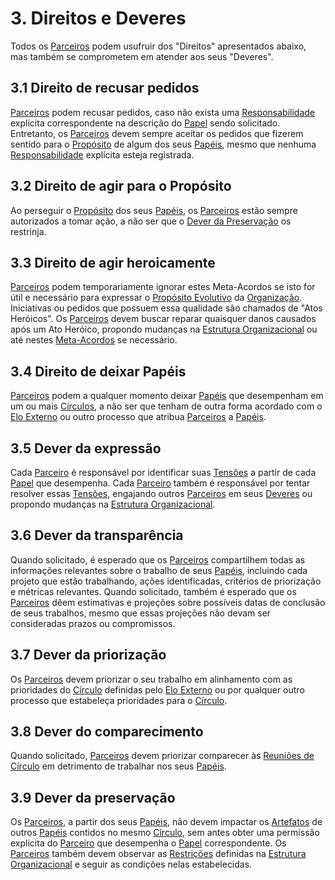 # 3. <span id="direitos-e-deveres">Direitos e Deveres</span>

Todos os [Parceiros](organizacao.md#parceiros) podem usufruir dos "Direitos" apresentados abaixo, mas também se comprometem em atender aos seus "Deveres".

## 3.1 <span id="direito-de-recusar-pedidos">Direito de recusar pedidos</span>

[Parceiros](organizacao.md#parceiros) podem recusar pedidos, caso não exista uma [Responsabilidade](estrutura-organizacional.md#papeis) explícita correspondente na descrição do [Papel](estrutura-organizacional.md#papeis) sendo solicitado. Entretanto, os [Parceiros](organizacao.md#parceiros) devem sempre aceitar os pedidos que fizerem sentido para o [Propósito](estrutura-organizacional.md#papeis) de algum dos seus [Papéis](estrutura-organizacional.md#papeis), mesmo que nenhuma [Responsabilidade](estrutura-organizacional.md#papeis) explícita esteja registrada.

## 3.2 <span id="direito-de-agir-para-o-proposito">Direito de agir para o Propósito</span>

Ao perseguir o [Propósito](estrutura-organizacional.md#papeis) dos seus [Papéis](estrutura-organizacional.md#papeis), os [Parceiros](organizacao.md#parceiros) estão sempre autorizados a tomar ação, a não ser que o [Dever da Preservação](direitos-e-deveres.md#dever-da-preservacao) os restrinja.

## 3.3 <span id="direito-de-agir-heroicamente">Direito de agir heroicamente</span>

[Parceiros](organizacao.md#parceiros) podem temporariamente ignorar estes Meta-Acordos se isto for útil e necessário para expressar o [Propósito Evolutivo](organizacao.md#proposito-evolutivo) da [Organização](organizacao.md). Iniciativas ou pedidos que possuem essa qualidade são chamados de "Atos Heróicos". Os [Parceiros](organizacao.md#parceiros) devem buscar reparar quaisquer danos causados após um Ato Heróico, propondo mudanças na [Estrutura Organizacional](estrutura-organizacional.md) ou até nestes [Meta-Acordos](direitos-e-deveres.md#meta-acordos) se necessário.

## 3.4 <span id="direito-de-deixar-papeis">Direito de deixar Papéis</span>

[Parceiros](organizacao.md#parceiros) podem a qualquer momento deixar [Papéis](estrutura-organizacional.md#papeis) que desempenham em um ou mais [Círculos](estrutura-organizacional.md#circulos), a não ser que tenham de outra forma acordado com o [Elo Externo](papeis-essenciais.md#elo-externo) ou outro processo que atribua [Parceiros](organizacao.md#parceiros) a [Papéis](estrutura-organizacional.md#papeis).

## 3.5 <span id="dever-da-expressao">Dever da expressão</span>

Cada [Parceiro](organizacao.md#parceiros) é responsável por identificar suas [Tensões](organizacao.md#tensoes) a partir de cada [Papel](estrutura-organizacional.md#papeis) que desempenha. Cada [Parceiro](organizacao.md#parceiros) também é responsável por tentar resolver essas [Tensões](organizacao.md#tensoes), engajando outros [Parceiros](organizacao.md#parceiros) em seus [Deveres](direitos-e-deveres.md#direitos-e-deveres) ou propondo mudanças na [Estrutura Organizacional](estrutura-organizacional.md).

## 3.6 <span id="dever-da-transparencia">Dever da transparência</span>

Quando solicitado, é esperado que os [Parceiros](organizacao.md#parceiros) compartilhem todas as informações relevantes sobre o trabalho de seus [Papéis](estrutura-organizacional.md#papeis), incluindo cada projeto que estão trabalhando, ações identificadas, critérios de priorização e métricas relevantes. Quando solicitado, também é esperado que os [Parceiros](organizacao.md#parceiros) dêem estimativas e projeções sobre possíveis datas de conclusão de seus trabalhos, mesmo que essas projeções não devam ser consideradas prazos ou compromissos.

## 3.7 <span id="dever-da-priorizacao">Dever da priorização</span>

Os [Parceiros](organizacao.md#parceiros) devem priorizar o seu trabalho em alinhamento com as prioridades do [Círculo](estrutura-organizacional.md#circulos) definidas pelo [Elo Externo](papeis-essenciais.md#elo-externo) ou por qualquer outro processo que estabeleça prioridades para o [Círculo](estrutura-organizacional.md#circulos).

## 3.8 <span id="dever-do-comparecimento">Dever do comparecimento</span>

Quando solicitado, [Parceiros](organizacao.md#parceiros) devem priorizar comparecer às [Reuniões de Círculo](reunioes-de-circulo.md) em detrimento de trabalhar nos seus [Papéis](estrutura-organizacional.md#papeis).

## 3.9 <span id="dever-da-preservacao">Dever da preservação</span>

Os [Parceiros](organizacao.md#parceiros), a partir dos seus [Papéis](estrutura-organizacional.md#papeis), não devem impactar os [Artefatos](estrutura-organizacional.md#papeis) de outros [Papéis](estrutura-organizacional.md#papeis) contidos no mesmo [Círculo](estrutura-organizacional.md#circulos), sem antes obter uma permissão explícita do [Parceiro](organizacao.md#parceiros) que desempenha o [Papel](estrutura-organizacional.md#papeis) correspondente. Os [Parceiros](organizacao.md#parceiros) também devem observar as [Restrições](estrutura-organizacional.md#restricoes) definidas na [Estrutura Organizacional](estrutura-organizacional.md) e seguir as condições nelas estabelecidas.

